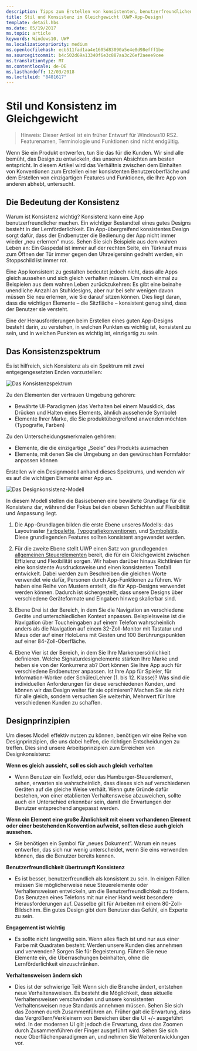```yaml
---
description: Tipps zum Erstellen von konsistenten, benutzerfreundlichen Apps, die auch Originalität und Kreativität zum Ausdruck bringen
title: Stil und Konsistenz im Gleichgewicht (UWP-App-Design)
template: detail.hbs
ms.date: 05/19/2017
ms.topic: article
keywords: Windows10, UWP
ms.localizationpriority: medium
ms.openlocfilehash: ecb511fad1aa4e1605d83090a5e4e8d98efff1be
ms.sourcegitcommit: b4c502d69a13340f6e3c887aa3c26ef2aeee9cee
ms.translationtype: MT
ms.contentlocale: de-DE
ms.lasthandoff: 12/03/2018
ms.locfileid: "8481617"
---
```

# <a name="balancing-style-and-consistency"></a>Stil und Konsistenz im Gleichgewicht

 

> Hinweis: Dieser Artikel ist ein früher Entwurf für Windows10 RS2. Featurenamen, Terminologie und Funktionen sind nicht endgültig.

Wenn Sie ein Produkt entwerfen, tun Sie das für die Kunden. Wir sind alle bemüht, das Design zu entwickeln, das unseren Absichten am besten entspricht. In diesem Artikel wird das Verhältnis zwischen dem Einhalten von Konventionen zum Erstellen einer konsistenten Benutzeroberfläche und dem Erstellen von einzigartigen Features und Funktionen, die Ihre App von anderen abhebt, untersucht. 

 
## <a name="the-importance-of-consistency"></a>Die Bedeutung der Konsistenz
Warum ist Konsistenz wichtig? Konsistenz kann eine App benutzerfreundlicher machen. Ein wichtiger Bestandteil eines gutes Designs besteht in der Lernförderlichkeit. Ein App-übergreifend konsistentes Design sorgt dafür, dass der Endbenutzer die Bedienung der App nicht immer wieder „neu erlernen” muss. Sehen Sie sich Beispiele aus dem wahren Leben an: Ein Gaspedal ist immer auf der rechten Seite, ein Türknauf muss zum Öffnen der Tür immer gegen den Uhrzeigersinn gedreht werden, ein Stoppschild ist immer rot. 

Eine App konsistent zu gestalten bedeutet jedoch nicht, dass alle Apps gleich aussehen und sich gleich verhalten müssen. Um noch einmal zu Beispielen aus dem wahren Leben zurückzukehren: Es gibt eine beinahe unendliche Anzahl an Stuhldesigns, aber nur bei sehr wenigen davon müssen Sie neu erlernen, wie Sie darauf sitzen können. Dies liegt daran, dass die wichtigen Elemente – die Sitzfläche – konsistent genug sind, dass der Benutzer sie versteht. 

Eine der Herausforderungen beim Erstellen eines guten App-Designs besteht darin, zu verstehen, in welchen Punkten es wichtig ist, konsistent zu sein, und in welchen Punkten es wichtig ist, einzigartig zu sein. 

## <a name="the-consistency-spectrum"></a>Das Konsistenzspektrum
 Es ist hilfreich, sich Konsistenz als ein Spektrum mit zwei entgegengesetzten Enden vorzustellen:


![Das Konsistenzspektrum](images/consistency/consistency-spectrum.png)

Zu den Elementen der vertrauen Umgebung gehören:
-   Bewährte UI-Paradigmen (das Verhalten bei einem Mausklick, das Drücken und Halten eines Elements, ähnlich aussehende Symbole)
-   Elemente Ihrer Marke, die Sie produktübergreifend anwenden möchten (Typografie, Farben)

Zu den Unterscheidungsmerkmalen gehören:
-   Elemente, die die einzigartige „Seele” des Produkts ausmachen
-   Elemente, mit denen Sie die Umgebung an den gewünschten Formfaktor anpassen können

Erstellen wir ein Designmodell anhand dieses Spektrums, und wenden wir es auf die wichtigen Elemente einer App an. 

![Das Designkonsistenz-Modell](images/consistency/design-consistency-model.png)

In diesem Modell stellen die Basisebenen eine bewährte Grundlage für die Konsistenz dar, während der Fokus bei den oberen Schichten auf Flexibilität und Anpassung liegt.  

1. Die App-Grundlagen bilden die erste Ebene unseres Modells: das Layoutraster [Farbpalette](color.md), [Typografiekonventionen](typography.md), und [Symbolstile](icons.md). Diese grundlegenden Features sollten konsistent angewendet werden. 

2. Für die zweite Ebene stellt UWP einen Satz von grundlegenden [allgemeinen Steuerelementen](../controls-and-patterns/index.md) bereit, die für ein Gleichgewicht zwischen Effizienz und Flexibilität sorgen. Wir haben darüber hinaus Richtlinien für eine konsistente Ausdrucksweise und einen konsistenten Tonfall entwickelt. Dabei werden zum Beschreiben die gleichen Worte verwendet wie dafür, Personen durch App-Funktionen zu führen. Wir haben eine Reihe von Mustern erstellt, die für App-Designs verwendet werden können. Dadurch ist sichergestellt, dass unsere Designs über verschiedene Geräteformate und Eingaben hinweg skalierbar sind. 
3. Ebene Drei ist der Bereich, in dem Sie die Navigation an verschiedene Geräte und unterschiedlichen Kontext anpassen. Beispielsweise ist die Navigation über Toucheingaben auf einem Telefon wahrscheinlich anders als die Navigation auf einem 32-Zoll-Monitor mit Tastatur und Maus oder auf einer HoloLens mit Gesten und 100 Berührungspunkten auf einer 84-Zoll-Oberfläche.
4. Ebene Vier ist der Bereich, in dem Sie Ihre Markenpersönlichkeit definieren. Welche Signaturdesignelemente stärken Ihre Marke und heben sie von der Konkurrenz ab? Dort können Sie Ihre App auch für verschiedene Endbenutzer anpassen. Ist Ihre App für Spieler, für Information-Worker oder Schüler/Lehrer (1. bis 12. Klasse)? Was sind die individuellen Anforderungen für diese verschiedenen Kunden, und können wir das Design weiter für sie optimieren? Machen Sie sie nicht für alle gleich, sondern versuchen Sie weiterhin, Mehrwert für Ihre verschiedenen Kunden zu schaffen.  


## <a name="design-principles"></a>Designprinzipien
Um dieses Modell effektiv nutzen zu können, benötigen wir eine Reihe von Designprinzipien, die uns dabei helfen, die richtigen Entscheidungen zu treffen. Dies sind unsere Arbeitsprinzipien zum Erreichen von Designkonsistenz:

**Wenn es gleich aussieht, soll es sich auch gleich verhalten**
-   Wenn Benutzer ein Textfeld, oder das Hamburger-Steuerelement, sehen, erwarten sie wahrscheinlich, dass dieses sich auf verschiedenen Geräten auf die gleiche Weise verhält. Wenn gute Gründe dafür bestehen, von einer etablierten Verhaltensweise abzuweichen, sollte auch ein Unterschied erkennbar sein, damit die Erwartungen der Benutzer entsprechend angepasst werden.

**Wenn ein Element eine große Ähnlichkeit mit einem vorhandenen Element oder einer bestehenden Konvention aufweist, sollten diese auch gleich aussehen.**
-   Sie benötigen ein Symbol für „neues Dokument”. Warum ein neues entwerfen, das sich nur wenig unterscheidet, wenn Sie eins verwenden können, das die Benutzer bereits kennen.

**Benutzerfreundlichkeit übertrumpft Konsistenz**
-   Es ist besser, benutzerfreundlich als konsistent zu sein. In einigen Fällen müssen Sie möglicherweise neue Steuerelemente oder Verhaltensweisen entwickeln, um die Benutzerfreundlichkeit zu fördern. Das Benutzen eines Telefons mit nur einer Hand weist besondere Herausforderungen auf. Dasselbe gilt für Arbeiten mit einem 80-Zoll-Bildschirm. Ein gutes Design gibt dem Benutzer das Gefühl, ein Experte zu sein. 

**Engagement ist wichtig**
-   Es sollte nicht langweilig sein. Wenn alles flach ist und nur aus einer Farbe mit Quadraten besteht: Werden unsere Kunden dies annehmen und verwenden? Sorgen Sie für Begeisterung. Führen Sie neue Elemente ein, die Überraschungen beinhalten, ohne die Lernförderlichkeit einzuschränken. 

**Verhaltensweisen ändern sich**
-   Dies ist der schwierige Teil: Wenn sich die Branche ändert, entstehen neue Verhaltensweisen. Es besteht die Möglichkeit, dass aktuelle Verhaltensweisen verschwinden und unsere konsistenten Verhaltensweisen neue Standards annehmen müssen. Sehen Sie sich das Zoomen durch Zusammenführen an. Früher galt die Erwartung, dass das Vergrößern/Verkleinern von Bereichen über die UI +/- ausgeführt wird. In der modernen UI gilt jedoch die Erwartung, dass das Zoomen durch Zusammenführen der Finger ausgeführt wird. Sehen Sie sich neue Oberflächenparadigmen an, und nehmen Sie Weiterentwicklungen vor. 
